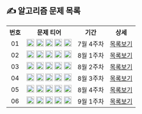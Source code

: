 ## ✍ 알고리즘 문제 목록

<table align="center">
  <tr>
    <th align="center">번호</th>
    <th align="center">문제 티어</th>
    <th align="center">기간</th>
    <th align="center">상세</th>
  </tr>
  <tr>
    <td align="center">01</td>
    <td align="center">
      <a href="https://www.acmicpc.net/problem/1100"><img src="https://d2gd6pc034wcta.cloudfront.net/tier/4.svg" class="solvedac-tier" width=20px></a>
      <a href="https://www.acmicpc.net/problem/1059"><img src="https://d2gd6pc034wcta.cloudfront.net/tier/6.svg" class="solvedac-tier" width=20px></a>
      <a href="https://www.acmicpc.net/problem/1051"><img src="https://d2gd6pc034wcta.cloudfront.net/tier/7.svg" class="solvedac-tier" width=20px></a>
      <a href="https://www.acmicpc.net/problem/2468"><img src="https://d2gd6pc034wcta.cloudfront.net/tier/10.svg" class="solvedac-tier" width=20px></a>
      <a href="https://www.acmicpc.net/problem/2573"><img src="https://d2gd6pc034wcta.cloudfront.net/tier/12.svg" class="solvedac-tier" width=20px></a>
    </td>
    <td align="center">7월 4주차</td>
    <td align="center"><a href="https://github.com/SSAFY-8-Algorithms-Study/Study-notice/tree/main/questions/01_7_4week">목록보기</a></td>
  </tr>
  <tr>
    <td align="center">02</td>
    <td align="center">
      <a href="https://www.acmicpc.net/problem/2563"><img src="https://d2gd6pc034wcta.cloudfront.net/tier/5.svg" class="solvedac-tier" width=20px></a>
      <a href="https://www.acmicpc.net/problem/2304"><img src="https://d2gd6pc034wcta.cloudfront.net/tier/9.svg" class="solvedac-tier" width=20px></a>
      <a href="https://www.acmicpc.net/problem/2630"><img src="https://d2gd6pc034wcta.cloudfront.net/tier/9.svg" class="solvedac-tier" width=20px></a>
      <a href="https://www.acmicpc.net/problem/1931"><img src="https://d2gd6pc034wcta.cloudfront.net/tier/10.svg" class="solvedac-tier" width=20px></a>
      <a href="https://www.acmicpc.net/problem/2206"><img src="https://d2gd6pc034wcta.cloudfront.net/tier/12.svg" class="solvedac-tier" width=20px></a>
    </td>
    <td align="center">8월 1주차</td>
    <td align="center"><a href="https://github.com/SSAFY-8-Algorithms-Study/Study-notice/tree/main/questions/02_8_1week">목록보기</a></td>
  </tr>
  <tr>
    <td align="center">03</td>
    <td align="center">
      <a href="https://www.acmicpc.net/problem/1193"><img src="https://d2gd6pc034wcta.cloudfront.net/tier/5.svg" class="solvedac-tier" width=20px></a>
      <a href="https://www.acmicpc.net/problem/16922"><img src="https://d2gd6pc034wcta.cloudfront.net/tier/8.svg" class="solvedac-tier" width=20px></a>
      <a href="https://www.acmicpc.net/problem/1213"><img src="https://d2gd6pc034wcta.cloudfront.net/tier/8.svg" class="solvedac-tier" width=20px></a>
      <a href="https://www.acmicpc.net/problem/2178"><img src="https://d2gd6pc034wcta.cloudfront.net/tier/10.svg" class="solvedac-tier" width=20px></a>
      <a href="https://www.acmicpc.net/problem/3425"><img src="https://d2gd6pc034wcta.cloudfront.net/tier/13.svg" class="solvedac-tier" width=20px></a>
    </td>
    <td align="center">8월 2주차</td>
    <td align="center"><a href="https://github.com/SSAFY-8-Algorithms-Study/Study-notice/tree/main/questions/03_8_2week">목록보기</a></td>
  </tr>
  <tr>
    <td align="center">04</td>
    <td align="center">
      <a href="https://www.acmicpc.net/problem/17608"><img src="https://d2gd6pc034wcta.cloudfront.net/tier/4.svg" class="solvedac-tier" width=20px></a>
      <a href="https://www.acmicpc.net/problem/2960"><img src="https://d2gd6pc034wcta.cloudfront.net/tier/7.svg" class="solvedac-tier" width=20px></a>
      <a href="https://www.acmicpc.net/problem/2290"><img src="https://d2gd6pc034wcta.cloudfront.net/tier/9.svg" class="solvedac-tier" width=20px></a>
      <a href="https://www.acmicpc.net/problem/11286"><img src="https://d2gd6pc034wcta.cloudfront.net/tier/10.svg" class="solvedac-tier" width=20px></a>
      <a href="https://www.acmicpc.net/problem/2447"><img src="https://d2gd6pc034wcta.cloudfront.net/tier/11.svg" class="solvedac-tier" width=20px></a>
    </td>
    <td align="center">8월 3주차</td>
    <td align="center"><a href="https://github.com/SSAFY-8-Algorithms-Study/Study-notice/tree/main/questions/04_8_3week">목록보기</a></td>
  </tr>
  <tr>
    <td align="center">05</td>
    <td align="center">
      <a href="https://www.acmicpc.net/problem/2596"><img src="https://d2gd6pc034wcta.cloudfront.net/tier/5.svg" class="solvedac-tier" width=20px></a>
      <a href="https://www.acmicpc.net/problem/18429"><img src="https://d2gd6pc034wcta.cloudfront.net/tier/8.svg" class="solvedac-tier" width=20px></a>
      <a href="https://www.acmicpc.net/problem/16918"><img src="https://d2gd6pc034wcta.cloudfront.net/tier/10.svg" class="solvedac-tier" width=20px></a>
      <a href="https://www.acmicpc.net/problem/17142"><img src="https://d2gd6pc034wcta.cloudfront.net/tier/12.svg" class="solvedac-tier" width=20px></a>
      <a href="https://www.acmicpc.net/problem/16235"><img src="https://d2gd6pc034wcta.cloudfront.net/tier/13.svg" class="solvedac-tier" width=20px></a>
    </td>
    <td align="center">8월 4주차</td>
    <td align="center"><a href="https://github.com/SSAFY-8-Algorithms-Study/Study-notice/tree/main/questions/05_8_4week">목록보기</a></td>
  </tr>
  <tr>
    <td align="center">06</td>
    <td align="center">
      <a href="https://www.acmicpc.net/problem/10162"><img src="https://d2gd6pc034wcta.cloudfront.net/tier/3.svg" class="solvedac-tier" width=20px></a>
      <a href="https://www.acmicpc.net/problem/9372"><img src="https://d2gd6pc034wcta.cloudfront.net/tier/7.svg" class="solvedac-tier" width=20px></a>
      <a href="https://www.acmicpc.net/problem/10025"><img src="https://d2gd6pc034wcta.cloudfront.net/tier/8.svg" class="solvedac-tier" width=20px></a>
      <a href="https://www.acmicpc.net/problem/2922"><img src="https://d2gd6pc034wcta.cloudfront.net/tier/11.svg" class="solvedac-tier" width=20px></a>
      <a href="https://www.acmicpc.net/problem/2917"><img src="https://d2gd6pc034wcta.cloudfront.net/tier/14.svg" class="solvedac-tier" width=20px></a>
    </td>
    <td align="center">9월 1주차</td>
    <td align="center"><a href="https://github.com/SSAFY-8-Algorithms-Study/Study-notice/tree/main/questions/06_9_1week">목록보기</a></td>
  </tr>
</table>
